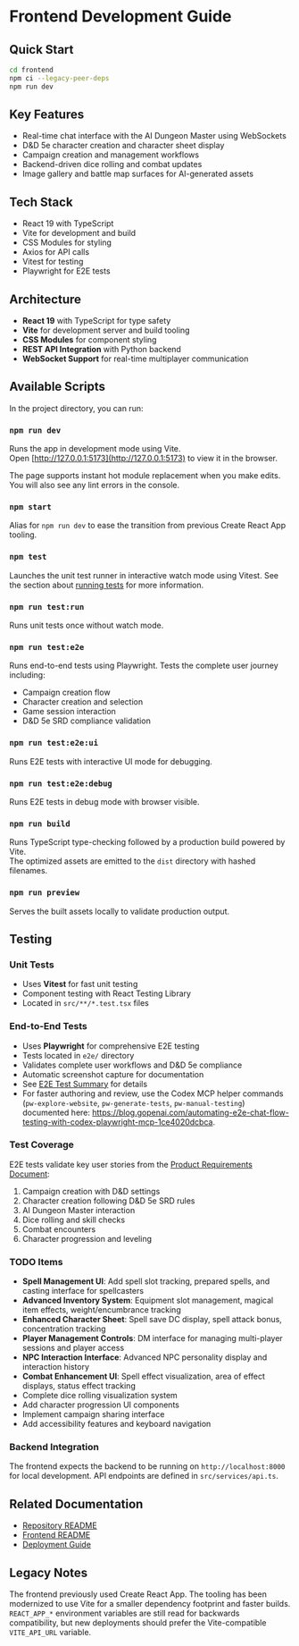 # Frontend Development Guide

## Quick Start

```bash
cd frontend
npm ci --legacy-peer-deps
npm run dev
```

## Key Features

- Real-time chat interface with the AI Dungeon Master using WebSockets
- D&D 5e character creation and character sheet display
- Campaign creation and management workflows
- Backend-driven dice rolling and combat updates
- Image gallery and battle map surfaces for AI-generated assets

## Tech Stack

- React 19 with TypeScript
- Vite for development and build
- CSS Modules for styling
- Axios for API calls
- Vitest for testing
- Playwright for E2E tests


## Architecture

- **React 19** with TypeScript for type safety
- **Vite** for development server and build tooling
- **CSS Modules** for component styling
- **REST API Integration** with Python backend
- **WebSocket Support** for real-time multiplayer communication

## Available Scripts

In the project directory, you can run:

### `npm run dev`

Runs the app in development mode using Vite.\
Open [http://127.0.0.1:5173](http://127.0.0.1:5173) to view it in the browser.

The page supports instant hot module replacement when you make edits.\
You will also see any lint errors in the console.

### `npm start`

Alias for `npm run dev` to ease the transition from previous Create React App tooling.

### `npm test`

Launches the unit test runner in interactive watch mode using Vitest.
See the section about [running tests](https://facebook.github.io/create-react-app/docs/running-tests) for more information.

### `npm run test:run`

Runs unit tests once without watch mode.

### `npm run test:e2e`

Runs end-to-end tests using Playwright. Tests the complete user journey including:
- Campaign creation flow
- Character creation and selection
- Game session interaction
- D&D 5e SRD compliance validation

### `npm run test:e2e:ui`

Runs E2E tests with interactive UI mode for debugging.

### `npm run test:e2e:debug`

Runs E2E tests in debug mode with browser visible.

### `npm run build`

Runs TypeScript type-checking followed by a production build powered by Vite.\
The optimized assets are emitted to the `dist` directory with hashed filenames.

### `npm run preview`

Serves the built assets locally to validate production output.

## Testing

### Unit Tests
- Uses **Vitest** for fast unit testing
- Component testing with React Testing Library
- Located in `src/**/*.test.tsx` files

### End-to-End Tests
- Uses **Playwright** for comprehensive E2E testing
- Tests located in `e2e/` directory
- Validates complete user workflows and D&D 5e compliance
- Automatic screenshot capture for documentation
- See [E2E Test Summary](../specs/E2E_TEST_SUMMARY.md) for details
- For faster authoring and review, use the Codex MCP helper commands (`pw-explore-website`, `pw-generate-tests`, `pw-manual-testing`) documented here: https://blog.gopenai.com/automating-e2e-chat-flow-testing-with-codex-playwright-mcp-1ce4020dcbca.

### Test Coverage
E2E tests validate key user stories from the [Product Requirements Document](../prd/index.md):
1. Campaign creation with D&D settings
2. Character creation following D&D 5e SRD rules
3. AI Dungeon Master interaction
4. Dice rolling and skill checks
5. Combat encounters
6. Character progression and leveling

### TODO Items
- **Spell Management UI**: Add spell slot tracking, prepared spells, and casting interface for spellcasters
- **Advanced Inventory System**: Equipment slot management, magical item effects, weight/encumbrance tracking
- **Enhanced Character Sheet**: Spell save DC display, spell attack bonus, concentration tracking
- **Player Management Controls**: DM interface for managing multi-player sessions and player access
- **NPC Interaction Interface**: Advanced NPC personality display and interaction history
- **Combat Enhancement UI**: Spell effect visualization, area of effect displays, status effect tracking
- Complete dice rolling visualization system
- Add character progression UI components
- Implement campaign sharing interface
- Add accessibility features and keyboard navigation

### Backend Integration
The frontend expects the backend to be running on `http://localhost:8000` for local development. API endpoints are defined in `src/services/api.ts`.

## Related Documentation
- [Repository README](../../README.md)
- [Frontend README](../../frontend/README.md)
- [Deployment Guide](../deployment.md)

## Legacy Notes

The frontend previously used Create React App. The tooling has been modernized to use Vite for a smaller dependency footprint and faster builds. `REACT_APP_*` environment variables are still read for backwards compatibility, but new deployments should prefer the Vite-compatible `VITE_API_URL` variable.
